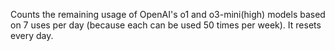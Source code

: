 Counts the remaining usage of OpenAI's o1 and o3-mini(high) models based on 7 uses per day (because each can be used 50 times per week). It resets every day.
